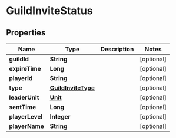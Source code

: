 

# GuildInviteStatus


## Properties

| Name | Type | Description | Notes |
|------------ | ------------- | ------------- | -------------|
|**guildId** | **String** |  |  [optional] |
|**expireTime** | **Long** |  |  [optional] |
|**playerId** | **String** |  |  [optional] |
|**type** | [**GuildInviteType**](GuildInviteType.md) |  |  [optional] |
|**leaderUnit** | [**Unit**](Unit.md) |  |  [optional] |
|**sentTime** | **Long** |  |  [optional] |
|**playerLevel** | **Integer** |  |  [optional] |
|**playerName** | **String** |  |  [optional] |



